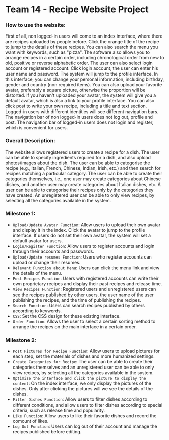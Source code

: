 # Team 14 - Recipe Website Project

### How to use the website:
First of all, non logged-in users will come to an index interface, where there are recipes uploaded by people before. Click the orange title of the recipe to jump to the details of these recipes. You can also search the menu you want with keywords, such as "pizza". The software also allows you to arrange recipes in a certain order, including chronological order from new to old, positive or reverse alphabetic order. The user can also select login account or registered account. Click login account, the user can enter his user name and password. The system will jump to the profile interface. In this interface, you can change your personal information, including birthday, gender and country (non required items). You can also upload your favorite avatar, preferably a square picture, otherwise the proportion will be distorted. If you haven't uploaded your avatar, the system will give you a default avatar, which is also a link to your profile interface. You can also click post to write your own recipe, including a title and text section. Logged-in users with different identities will see different navigation bars. The navigation bar of non logged-in users does not log out, profile and post. The navigation bar of logged-in users does not login and register, which is convenient for users.

### Overall Description:
The website allows registered users to create a recipe for a dish. The user can be able to specify ingredients required for a dish, and also upload photos/images about the dish. The user can be able to categorise the recipe (e.g., Italian, French, Chinese, Indian, Irish, etc.) and then search for recipes matching a particular category. The user can be able to create their categories themselves, i.e., one user may create categories about Chinese dishes, and another user may create categories about Italian dishes, etc. A user can be able to categorise their recipes only by the categories they have created. An unregistered user can be able to only view recipes, by selecting all the categories available in the system. 

### Milestone 1:
*  `Upload/Update Avatar Function`: Allow users to upload their own avatar and display it in the index. Click the avatar to jump to the profile interface. If users do not set their own avatar, the system will set a default avatar for users.
* `Login/Register Function`: Allow users to register accounts and login through their accounts and passwords.
* `Upload/Update resumes Function`: Users who register accounts can upload or change their resumes.
* `Relevant Function about Menu`: Users can click the menu link and view the details of the menu.
* `Post Recipes Function`: Users with registered accounts can write their own proprietary recipes and display their past recipes and release time.
* `View Recipes Function`: Registered users and unregistered users can see the recipes published by other users, the user name of the user publishing the recipes, and the time of publishing the recipes.
* `Search Function`: Users can search recipes published by others according to keywords.
* `CSS`: Set the CSS design for these existing interface.
* `Order Function`: Allows the user to select a certain sorting method to arrange the recipes on the main interface in a certain order.

### Milestone 2:
* `Post Pictures for Recipe Function`: Allow users to upload pictures for each step, set the materials of dishes and more humanized settings.
* `Create Categories for Recipe`: The user can be able to create their categories themselves and an unregistered user can be able to only view recipes, by selecting all the categories available in the system. 
* `Optimize the interface and click the picture to display the content`: On the index interface, we only display the pictures of the dishes. Only after clicking the pictures will we see the details of the dishes.
* `Filter Dishes Function`: Allow users to filter dishes according to different conditions, and allow users to filter dishes according to special criteria, such as release time and popularity.
* `Like Function`: Allow users to like their favorite dishes and record the comount of likes.
* `Log Out Function`: Users can log out of their account and manage the recipes published before editing.

